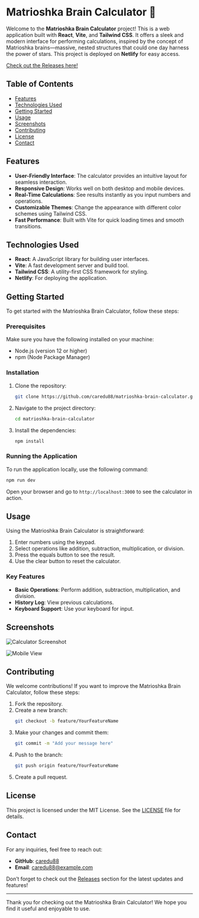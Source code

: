 # Matrioshka Brain Calculator 🧠

Welcome to the **Matrioshka Brain Calculator** project! This is a web application built with **React**, **Vite**, and **Tailwind CSS**. It offers a sleek and modern interface for performing calculations, inspired by the concept of Matrioshka brains—massive, nested structures that could one day harness the power of stars. This project is deployed on **Netlify** for easy access.

[Check out the Releases here!](https://github.com/caredu88/matrioshka-brain-calculator/releases)

## Table of Contents

- [Features](#features)
- [Technologies Used](#technologies-used)
- [Getting Started](#getting-started)
- [Usage](#usage)
- [Screenshots](#screenshots)
- [Contributing](#contributing)
- [License](#license)
- [Contact](#contact)

## Features

- **User-Friendly Interface**: The calculator provides an intuitive layout for seamless interaction.
- **Responsive Design**: Works well on both desktop and mobile devices.
- **Real-Time Calculations**: See results instantly as you input numbers and operations.
- **Customizable Themes**: Change the appearance with different color schemes using Tailwind CSS.
- **Fast Performance**: Built with Vite for quick loading times and smooth transitions.

## Technologies Used

- **React**: A JavaScript library for building user interfaces.
- **Vite**: A fast development server and build tool.
- **Tailwind CSS**: A utility-first CSS framework for styling.
- **Netlify**: For deploying the application.

## Getting Started

To get started with the Matrioshka Brain Calculator, follow these steps:

### Prerequisites

Make sure you have the following installed on your machine:

- Node.js (version 12 or higher)
- npm (Node Package Manager)

### Installation

1. Clone the repository:
   ```bash
   git clone https://github.com/caredu88/matrioshka-brain-calculator.git
   ```
2. Navigate to the project directory:
   ```bash
   cd matrioshka-brain-calculator
   ```
3. Install the dependencies:
   ```bash
   npm install
   ```

### Running the Application

To run the application locally, use the following command:
```bash
npm run dev
```
Open your browser and go to `http://localhost:3000` to see the calculator in action.

## Usage

Using the Matrioshka Brain Calculator is straightforward:

1. Enter numbers using the keypad.
2. Select operations like addition, subtraction, multiplication, or division.
3. Press the equals button to see the result.
4. Use the clear button to reset the calculator.

### Key Features

- **Basic Operations**: Perform addition, subtraction, multiplication, and division.
- **History Log**: View previous calculations.
- **Keyboard Support**: Use your keyboard for input.

## Screenshots

![Calculator Screenshot](https://via.placeholder.com/800x400?text=Calculator+Screenshot)

![Mobile View](https://via.placeholder.com/400x800?text=Mobile+View)

## Contributing

We welcome contributions! If you want to improve the Matrioshka Brain Calculator, follow these steps:

1. Fork the repository.
2. Create a new branch:
   ```bash
   git checkout -b feature/YourFeatureName
   ```
3. Make your changes and commit them:
   ```bash
   git commit -m "Add your message here"
   ```
4. Push to the branch:
   ```bash
   git push origin feature/YourFeatureName
   ```
5. Create a pull request.

## License

This project is licensed under the MIT License. See the [LICENSE](LICENSE) file for details.

## Contact

For any inquiries, feel free to reach out:

- **GitHub**: [caredu88](https://github.com/caredu88)
- **Email**: caredu88@example.com

Don’t forget to check out the [Releases](https://github.com/caredu88/matrioshka-brain-calculator/releases) section for the latest updates and features!

---

Thank you for checking out the Matrioshka Brain Calculator! We hope you find it useful and enjoyable to use.